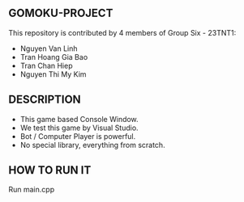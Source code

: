 ## GOMOKU-PROJECT
This repository is contributed by 4 members of Group Six - 23TNT1:
- Nguyen Van Linh
- Tran Hoang Gia Bao
- Tran Chan Hiep
- Nguyen Thi My Kim

## DESCRIPTION
- This game based Console Window.
- We test this game by Visual Studio.
- Bot / Computer Player is powerful. 
- No special library, everything from scratch.

## HOW TO RUN IT 

Run main.cpp


